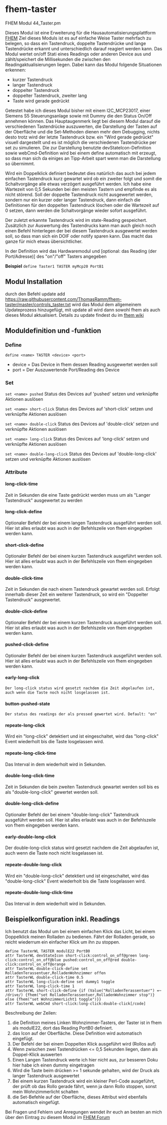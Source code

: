 # fhem-taster
FHEM Modul 44_Taster.pm

Dieses Modul ist eine Erweiterung für die Hausautomatisierungsplattform [FHEM](http://fhem.de])
Ziel dieses Moduls ist es auf einfache Weise Taster mehrfach zu belegen, so dass ein Tastendruck, doppelte Tastendrücke und lange Tastendrücke erkannt und unterschiedlich darauf reagiert werden kann.
Das Modul wertet on/off Stati eines Readings oder anderen Device aus und zählt/speichert die Millisekunden die zwischen den Readingaktualisierungen liegen. Dabei kann das Modul folgende Situationen erkennen:
- kurzer Tastendruck
- langer Tastendruck
- doppelter Tastendruck
- doppelter Tastendruck, zweiter lang
- Taste wird gerade gedrückt

Getestet habe ich dieses Modul bisher mit einem I2C_MCP23017, einer Siemens S5 Steuerungsanlage sowie mit Dummy die den Status On/Off annehmen können.
Das Hauptaugenmerk liegt bei diesem Modul darauf die verschiedenen Tastendrücke auszuwerten, die Darstellung
der Tasten auf der Oberfläche und die Set-Methoden dienen mehr dem Debugging, nichts desto trotz wird der letzte Tastendruck bzw. ein "Wird gerade gedrückt" visuell dargestellt und es ist möglich die verschiedenen Tastendrücke per set zu simulieren.
Die zur Darstellung benutzte devStateIcon-Definition sowie webCmd-Definition wird bei einem define automatisch mit erzeugt, so dass man sich da einiges an Tipp-Arbeit spart wenn man die Darstellung so übernimmt.

Wird ein Doppelklick definiert bedeutet dies natürlich das auch bei jedem einfachen Tastendruck kurz gewartet wird ob ein zweiter folgt und somit die Schaltvorgänge alle etwas verzögert ausgeführt werden. Ich habe eine Wartezeit von 0,5 Sekunden bei den meisten Tastern und empfinde es als nicht störend. Soll der doppelte Tastendruck nicht ausgewertet werden, sondern nur ein kurzer oder langer Tastendruck, dann einfach die Definitionen für den doppelten Tastendruck löschen oder die Wartezeit auf 0 setzen, dann werden die Schaltvorgänge wieder sofort ausgeführt.

Der zuletzt erkannte Tastendruck wird im state-Reading gespeichert.
Zusätzlich zur Auswertung des Tastendrucks kann man auch gleich noch einen Befehl hinterlegen der bei diesem Tastendruck ausgewertet werden soll, so dass man sich ein DOIF oder notify sparen kann. Das macht das ganze für mich etwas übersichtlicher.

In der Definition wird das Hardwaremodul und [optional: das Reading (der Port/Adresse)] des "on"/"off" Tasters angegeben

**Beispiel**
`define Taster1 TASTER myMcp20 PortB1`

## Modul Installation

durch den Befehl
update add https://raw.githubusercontent.com/ThomasRamm/fhem-taster/master/controls_taster.txt
wird das Modul dem allgemeinem Updateprozess hinzugefügt,
mit update all wird dann sowohl fhem als auch dieses Modul aktualisiert.
Details zu update findest du im [fhem wiki](https://wiki.fhem.de/wiki/Update#update_add)


## Moduldefinition und -funktion ##

### Define ###
`define <name> TASTER <device> <port>`
- device = Das Device in fhem dessen Reading ausgewertet werden soll
- port = Der Auszuwertende Port/Reading des Device

### Set ###
`set <name> pushed`
Status des Devices auf 'pushed' setzen und verknüpfte Aktionen auslösen

`set <name> short-click`
 Status des Devices auf 'short-click' setzen und verknüpfte Aktionen auslösen

`set <name> double-click`
 Status des Devices auf 'double-click' setzen und verknüpfte Aktionen auslösen

`set <name> long-click`
 Status des Devices auf 'long-click' setzen und verknüpfte Aktionen auslösen

`set <name> double-long-click`
 Status des Devices auf 'double-long-click' setzen und verknüpfte Aktionen auslösen

### Attribute ###
#### long-click-time ####
  Zeit in Sekunden die eine Taste gedrückt werden muss um als "Langer Tastendruck" ausgewertet zu werden
#### long-click-define ####
  Optionaler Befehl der bei einem langen Tastendruck ausgeführt werden soll.
  Hier ist alles erlaubt was auch in der Befehlszeile von fhem eingegeben werden kann.
#### short-click-define ####
  Optionaler Befehl der bei einem kurzen Tastendruck ausgeführt werden soll.
  Hier ist alles erlaubt was auch in der Befehlszeile von fhem eingegeben werden kann.
#### double-click-time ####
  Zeit in Sekunden die nach einem Tastendruck gewartet werden soll. Erfolgt innerhalb dieser Zeit ein weiterer Tastendruck, so wird ein "Doppelter Tastendruck" ausgewertet.
#### double-click-define ####
  Optionaler Befehl der bei einem kurzen Tastendruck ausgeführt werden soll.
  Hier ist alles erlaubt was auch in der Befehlszeile von fhem eingegeben werden kann.
#### pushed-click-define ####
  Optionaler Befehl der bei einem kurzen Tastendruck ausgeführt werden soll.
  Hier ist alles erlaubt was auch in der Befehlszeile von fhem eingegeben werden kann.
#### early-long-click ####
	Der long-click status wird gesetzt nachdem die Zeit abgelaufen ist, auch wenn die Taste noch nicht losgelassen ist.
#### button-pushed-state ####
	Der status des readings der als pressed gewertet wird. Default: "on"
#### repeate-long-click ####
  Wird ein "long-click" detektiert und  ist eingeschaltet, wird das "long-click" Event wiederholt bis die Taste losgelassen wird.
#### repeate-long-click-time ####
  Das Interval in dem wiederholt wird in Sekunden.
#### double-long-click-time ####
  Zeit in Sekunden die bein zweiten Tastendruck gewartet werden soll bis es als "double-long-click" gewertet werden soll.
#### double-long-click-define ####
  Optionaler Befehl der bei einem "double-long-click" Tastendruck ausgeführt werden soll.
           Hier ist alles erlaubt was auch in der Befehlszeile von fhem eingegeben werden kann.
#### early-double-long-click ####
  Der double-long-click status wird gesetzt nachdem die Zeit abgelaufen ist, auch wenn die Taste noch nicht losgelassen ist.
#### repeate-double-long-click ####
  Wird ein "double-long-click" detektiert und  ist eingeschaltet, wird das "double-long-click" Event wiederholt bis die Taste losgelassen wird.
#### repeate-double-long-click-time ####
  Das Interval in dem wiederholt wird in Sekunden.

## Beispielkonfiguration inkl. Readings ##
Ich benutzt das Modul um bei einem einfachen Klick das Licht, bei einem Doppelklick meinen Rolladen zu bedienen. Fährt der Rolladen gerade, so reicht wiederrum ein einfacher Klick um ihn zu stoppen.

```
define TasterWL TASTER modulE22 PortB0
attr TasterWL devStateIcon short-click:control_on_off@green long-click:control_on_off@blue pushed:control_on_off@red double-click:control_on_off@orange
attr TasterWL double-click-define set RolladenTerassentuer,RolladenWohnzimmer offen
attr TasterWL double-click-time 0.5
attr TasterWL long-click-define set dummy1 toggle
attr TasterWL long-click-time 1
attr TasterWL short-click-define {if (Value("RolladenTerassentuer") =~ /drive/) {fhem("set RolladenTerassentuer,RolladenWohnzimmer stop")} else {fhem("set WohnzimmerLicht1 toggle")}}
attr TasterWL webCmd short-click:long-click:double-click[/code]
```
Beschreibung der Zeilen:

1. die Definition meines Linken Wohnzimmer-Tasters, der Taster ist in fhem als modulE22, dort das Reading PortB0 definiert.
2. das Icon auf der Oberfläche. Diese Definition wird automatisch eingefügt.
3. Der Befehl der bei einem Doppelten Klick ausgeführt wird (Rollos auf)
4. Wenn zwischen zwei Tastendrücken <= 0,5 Sekunden liegen, dann als Doppel-Klick auswerten
5. Einen Langen Tastendruck werte ich hier nicht aus, zur besseren Doku hier habe ich einen dummy eingetragen
6. Wird die Taste beim drücken >= 1 sekunde gehalten, wird der Druck als langer Tastendruck ausgewertet
7. Bei einem kurzen Tastendruck wird ein kleiner Perl-Code ausgeführt, der prüft ob das Rollo gerade fährt, wenn ja dann Rollo stoppen, sonst mein Wohnzimmerlicht schalten
8. die Set-Befehle auf der Oberfläche, dieses Attribut wird ebenfalls automatisch eingefügt.

Bei Fragen und Fehlern und Anregungen wendet ihr euch an besten an mich über den Eintrag zu diesem Modul im [FHEM Forum](https://forum.fhem.de/index.php/topic,47219.0.html)
